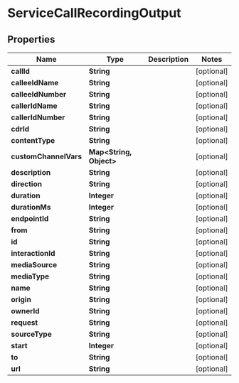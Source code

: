 

# ServiceCallRecordingOutput


## Properties

| Name | Type | Description | Notes |
|------------ | ------------- | ------------- | -------------|
|**callId** | **String** |  |  [optional] |
|**calleeIdName** | **String** |  |  [optional] |
|**calleeIdNumber** | **String** |  |  [optional] |
|**callerIdName** | **String** |  |  [optional] |
|**callerIdNumber** | **String** |  |  [optional] |
|**cdrId** | **String** |  |  [optional] |
|**contentType** | **String** |  |  [optional] |
|**customChannelVars** | **Map&lt;String, Object&gt;** |  |  [optional] |
|**description** | **String** |  |  [optional] |
|**direction** | **String** |  |  [optional] |
|**duration** | **Integer** |  |  [optional] |
|**durationMs** | **Integer** |  |  [optional] |
|**endpointId** | **String** |  |  [optional] |
|**from** | **String** |  |  [optional] |
|**id** | **String** |  |  [optional] |
|**interactionId** | **String** |  |  [optional] |
|**mediaSource** | **String** |  |  [optional] |
|**mediaType** | **String** |  |  [optional] |
|**name** | **String** |  |  [optional] |
|**origin** | **String** |  |  [optional] |
|**ownerId** | **String** |  |  [optional] |
|**request** | **String** |  |  [optional] |
|**sourceType** | **String** |  |  [optional] |
|**start** | **Integer** |  |  [optional] |
|**to** | **String** |  |  [optional] |
|**url** | **String** |  |  [optional] |



